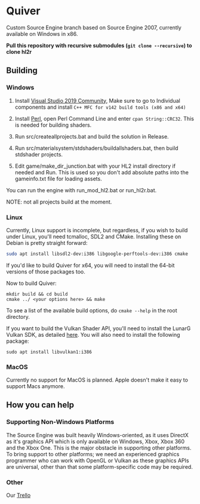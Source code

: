 # Quiver
Custom Source Engine branch based on Source Engine 2007, currently available on Windows in x86.

**Pull this repository with recursive submodules (`git clone --recursive`) to clone hl2r**

## Building

### Windows

1. Install [Visual Studio 2019 Community](https://visualstudio.microsoft.com/downloads/), Make sure to go to Individual components and install `C++ MFC for v142 build tools (x86 and x64)`

2. Install [Perl](http://strawberryperl.com/), open Perl Command Line and enter `cpan String::CRC32`. This is needed for building shaders.

3. Run src/createallprojects.bat and build the solution in Release.

4. Run src/materialsystem/stdshaders/buildallshaders.bat, then build stdshader projects.

5. Edit game/make_dir_junction.bat with your HL2 install directory if needed and Run. This is used so you don't add absolute paths into the gameinfo.txt file for loading assets.

You can run the engine with run_mod_hl2.bat or run_hl2r.bat.

NOTE: not all projects build at the moment.

### Linux

Currently, Linux support is incomplete, but regardless, if you wish to build under Linux, you'll need tcmalloc, SDL2 and CMake.
Installing these on Debian is pretty straight forward:
```sh
sudo apt install libsdl2-dev:i386 libgoogle-perftools-dev:i386 cmake
```
If you'd like to build Quiver for x64, you will need to install the 64-bit versions of those packages too.

Now to build Quiver:
```
mkdir build && cd build
cmake ../ <your options here> && make
```
To see a list of the available build options, do `cmake --help` in the root directory.

If you want to build the Vulkan Shader API, you'll need to install the LunarG Vulkan SDK, as detailed [here](https://vulkan.lunarg.com/doc/sdk/1.1.108.0/linux/getting_started_ubuntu.html). You will also need to install the following package:
```
sudo apt install libvulkan1:i386
```

### MacOS
Currently no support for MacOS is planned. Apple doesn't make it easy to support Macs anymore.

## How you can help

### Supporting Non-Windows Platforms
The Source Engine was built heavily Windows-oriented, as it uses DirectX as it's graphics API which is only available on Windows, Xbox, Xbox 360 and the Xbox One. This is the major obstacle in supporting other platforms. To bring support to other platforms; we need an experienced graphics programmer who can work with OpenGL or Vulkan as these graphics APIs are universal, other than that some platform-specific code may be required.

### Other

Our [Trello](https://trello.com/b/WaxlL3kb/quiver-engine)
